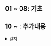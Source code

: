 ## 01 ~ 08: 기초
## 10 ~   : 추가내용

<details>
<summary>일지</summary>
<div markdown="1">       
  - 1월 27일: 04, 05, 06, 07 정리 완료
</div>
</details>

